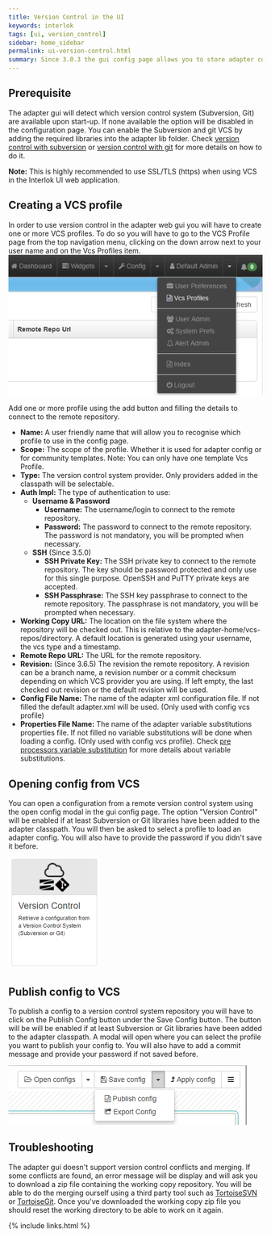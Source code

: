 ```yaml
---
title: Version Control in the UI
keywords: interlok
tags: [ui, version_control]
sidebar: home_sidebar
permalink: ui-version-control.html
summary: Since 3.0.3 the gui config page allows you to store adapter configuration into a remote version control system. Subversion and Git are supported.
---
```


## Prerequisite ##

The adapter gui will detect which version control system (Subversion, Git) are available upon start-up. If none available the option will be disabled in the configuration page.
You can enable the Subversion and git VCS by adding the required libraries into the adapter lib folder.
Check [version control with subversion](advanced-vcs-svn.html#installation) or [version control with git](advanced-vcs-git.html#installation) for more details on how to do it.

__Note:__ This is highly recommended to use SSL/TLS (https) when using VCS in the Interlok UI web application.

## Creating a VCS profile ##

In order to use version control in the adapter web gui you will have to create one or more VCS profiles. To do so you will have to go to the VCS Profile page from the top navigation menu, clicking on the down arrow next to your user name and on the Vcs Profiles item.
![Navigation Bar with the user options open (and with the Vcs Profile Page as the active page)](./images/ui-user-guide/navigation-bar-options-open-vcs-profile.png)

Add one or more profile using the add button and filling the details to connect to the remote repository.

- **Name:** A user friendly name that will allow you to recognise which profile to use in the config page.
- **Scope:** The scope of the profile. Whether it is used for adapter config or for community templates. Note: You can only have one template Vcs Profile.
- **Type:** The version control system provider. Only providers added in the classpath will be selectable.
- **Auth Impl:** The type of authentication to use:
    - **Username & Password**
        - **Username:** The username/login to connect to the remote repository.
        - **Password:** The password to connect to the remote repository. The password is not mandatory, you will be prompted when necessary.
    - **SSH** (Since 3.5.0)
        - **SSH Private Key:** The SSH private key to connect to the remote repository. The key should be password protected and only use for this single purpose. OpenSSH and PuTTY private keys are accepted.
        - **SSH Passphrase:** The SSH key passphrase to connect to the remote repository. The passphrase is not mandatory, you will be prompted when necessary.
- **Working Copy URL:** The location on the file system where the repository will be checked out. This is relative to the adapter-home/vcs-repos/directory. A default location is generated using your username, the vcs type and a timestamp.
- **Remote Repo URL:** The URL for the remote repository.
- **Revision:** (Since 3.6.5) The revision the remote repository. A revision can be a branch name, a revision number or a commit checksum depending on which VCS provider you are using. If left empty, the last checked out revision or the default revision will be used.
- **Config File Name:** The name of the adapter xml configuration file. If not filled the default adapter.xml will be used. (Only used with config vcs profile)
- **Properties File Name:** The name of the adapter variable substitutions properties file. If not filled no variable substitutions will be done when loading a config. (Only used with config vcs profile). Check [pre processors variable substitution](advanced-configuration-pre-processors.html#variable-substitution) for more details about variable substitutions.

## Opening config from VCS ##

You can open a configuration from a remote version control system using the open config modal in the gui config page.
The option "Version Control" will be enabled if at least Subversion or Git libraries have been added to the adapter classpath.
You will then be asked to select a profile to load an adapter config. You will also have to provide the password if you didn't save it before.

![Open Config - Version Control](./images/ui-user-guide/vcs-open-config.png)

## Publish config to VCS ##

To publish a config to a version control system repository you will have to click on the Publish Config button under the Save Config button. The button will be will be enabled if at least Subversion or Git libraries have been added to the adapter classpath.
A modal will open where you can select the profile you want to publish your config to.
You will also have to add a commit message and provide your password if not saved before.

![Publish - Version Control](./images/ui-user-guide/vcs-publish.png)

## Troubleshooting ##

The adapter gui doesn't support version control conflicts and merging. If some conflicts are found, an error message will be display and will ask you to download a zip file containing the working copy repository.
You will be able to do the merging ourself using a third party tool such as [TortoiseSVN](http://tortoisesvn.net) or [TortoiseGit](http://tortoisegit.org).
Once you've downloaded the working copy zip file you should reset the working directory to be able to work on it again.


{% include links.html %}